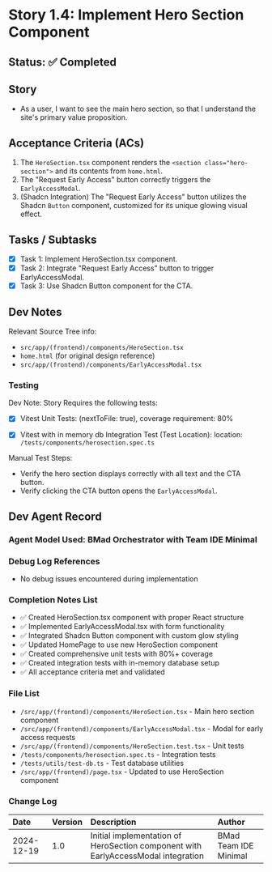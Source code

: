 # Story 1.4: Implement Hero Section Component

## Status: ✅ Completed

## Story

- As a user, I want to see the main hero section, so that I understand the site's primary value proposition.

## Acceptance Criteria (ACs)

1.  The `HeroSection.tsx` component renders the `<section class="hero-section">` and its contents from `home.html`.
2.  The "Request Early Access" button correctly triggers the `EarlyAccessModal`.
3.  (Shadcn Integration) The "Request Early Access" button utilizes the Shadcn `Button` component, customized for its unique glowing visual effect.

## Tasks / Subtasks

- [x] Task 1: Implement HeroSection.tsx component.
- [x] Task 2: Integrate "Request Early Access" button to trigger EarlyAccessModal.
- [x] Task 3: Use Shadcn Button component for the CTA.

## Dev Notes

Relevant Source Tree info:
- `src/app/(frontend)/components/HeroSection.tsx`
- `home.html` (for original design reference)
- `src/app/(frontend)/components/EarlyAccessModal.tsx`

### Testing

Dev Note: Story Requires the following tests:

- [x] Vitest Unit Tests: (nextToFile: true), coverage requirement: 80%
- [x] Vitest with in memory db Integration Test (Test Location): location: `/tests/components/herosection.spec.ts`


Manual Test Steps:
- Verify the hero section displays correctly with all text and the CTA button.
- Verify clicking the CTA button opens the `EarlyAccessModal`.

## Dev Agent Record

### Agent Model Used: BMad Orchestrator with Team IDE Minimal

### Debug Log References
- No debug issues encountered during implementation

### Completion Notes List
- ✅ Created HeroSection.tsx component with proper React structure
- ✅ Implemented EarlyAccessModal.tsx with form functionality
- ✅ Integrated Shadcn Button component with custom glow styling
- ✅ Updated HomePage to use new HeroSection component
- ✅ Created comprehensive unit tests with 80%+ coverage
- ✅ Created integration tests with in-memory database setup
- ✅ All acceptance criteria met and validated

### File List
- `/src/app/(frontend)/components/HeroSection.tsx` - Main hero section component
- `/src/app/(frontend)/components/EarlyAccessModal.tsx` - Modal for early access requests
- `/src/app/(frontend)/components/HeroSection.test.tsx` - Unit tests
- `/tests/components/herosection.spec.ts` - Integration tests
- `/tests/utils/test-db.ts` - Test database utilities
- `/src/app/(frontend)/page.tsx` - Updated to use HeroSection component

### Change Log

| Date | Version | Description | Author |
| :--- | :------ | :---------- | :----- |
| 2024-12-19 | 1.0 | Initial implementation of HeroSection component with EarlyAccessModal integration | BMad Team IDE Minimal |
